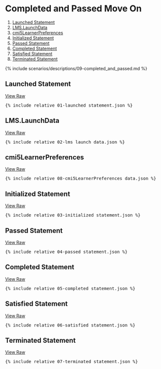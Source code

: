 ---
---

# Completed and Passed Move On

1. [Launched Statement](#launched-statement)
1. [LMS.LaunchData](#lmslaunchdata)
1. [cmi5LearnerPreferences](#cmi5learnerpreferences)
1. [Initialized Statement](#initialized-statement)
1. [Passed Statement](#passed-statement)
1. [Completed Statement](#completed-statement)
1. [Satisfied Statement](#satisfied-statement)
1. [Terminated Statement](#terminated-statement)

{% include scenarios/descriptions/09-completed_and_passed.md %}

## Launched Statement

[View Raw](01-launched_statement.json)

<pre>
{% include_relative 01-launched_statement.json %}
</pre>

## LMS.LaunchData

[View Raw](02-lms_launch_data.json)

<pre>
{% include_relative 02-lms_launch_data.json %}
</pre>

## cmi5LearnerPreferences

[View Raw](08-cmi5LearnerPreferences_data.json)

<pre>
{% include_relative 08-cmi5LearnerPreferences_data.json %}
</pre>

## Initialized Statement

[View Raw](03-initialized_statement.json)

<pre>
{% include_relative 03-initialized_statement.json %}
</pre>

## Passed Statement

[View Raw](04-passed_statement.json)

<pre>
{% include_relative 04-passed_statement.json %}
</pre>

## Completed Statement

[View Raw](05-completed_statement.json)

<pre>
{% include_relative 05-completed_statement.json %}
</pre>

## Satisfied Statement

[View Raw](06-satisfied_statement.json)

<pre>
{% include_relative 06-satisfied_statement.json %}
</pre>

## Terminated Statement

[View Raw](07-terminated_statement.json)

<pre>
{% include_relative 07-terminated_statement.json %}
</pre>

